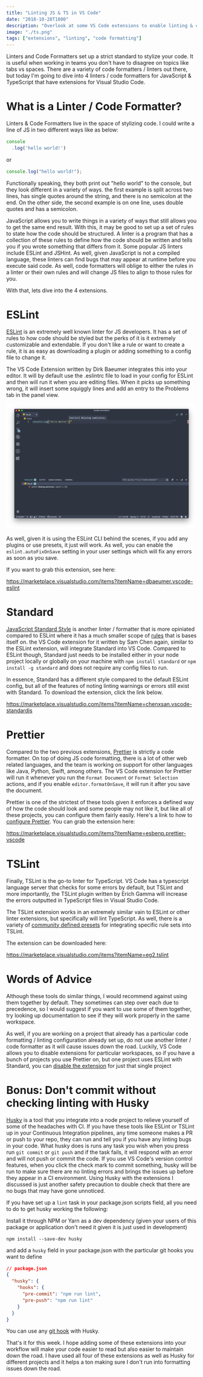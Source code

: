 ```yaml
---
title: "Linting JS & TS in VS Code"
date: "2018-10-28T1800"
description: "Overlook at some VS Code extensions to enable linting & code formatting for JS & TS."
image: "./ts.png"
tags: ["extensions", "linting", "code formatting"]
---
```


Linters and Code Formatters set up a strict standard to stylize your code. It is useful when working in teams you don't have to disagree on topics like tabs vs spaces. There are a variety of code formatters / linters out there, but today I'm going to dive into 4 linters / code formatters for JavaScript & TypeScript that have extensions for Visual Studio Code.

<!-- end -->

# What is a Linter / Code Formatter?

Linters & Code Formatters live in the space of stylizing code. I could write a line of JS in two different ways like as below:

```js
console
  .log('hello world!')
```

or

```js
console.log("hello world!");
```

Functionally speaking, they both print out "hello world" to the console, but they look different in a variety of ways. the first example is split across two lines, has single quotes around the string, and there is no semicolon at the end. On the other side, the second example is on one line, uses double quotes and has a semicolon.

JavaScript allows you to write things in a variety of ways that still allows you to get the same end result. With this, it may be good to set up a set of rules to state how the code should be structured. A linter is a program that has a collection of these rules to define how the code should be written and tells you if you wrote something that differs from it. Some popular JS linters include ESLint and JSHint. As well, given JavaScript is not a compiled language, these linters can find bugs that may appear at runtime before you execute said code. As well, code formatters will oblige to either the rules in a linter or their own rules and will change JS files to align to those rules for you.

With that, lets dive into the 4 extensions.

# ESLint

[ESLint](https://eslint.org/) is an extremely well known linter for JS developers. It has a set of rules to how code should be styled but the perks of it is it extremely customizable and extendable. If you don't like a rule or want to create a rule, it is as easy as downloading a plugin or adding something to a config file to change it.

The VS Code Extension written by Dirk Baeumer integrates this into your editor. It will by default use the .eslintrc file to load in your config for ESLint and then will run it when you are editing files. When it picks up something wrong, it will insert some squiggly lines and add an entry to the Problems tab in the panel view.

![ESLint Displaying linting error](eslint.png)

As well, given it is using the ESLint CLI behind the scenes, if you add any plugins or use presets, it just will work. As well, you can enable the `eslint.autoFixOnSave` setting in your user settings which will fix any errors as soon as you save.

If you want to grab this extension, see here:

https://marketplace.visualstudio.com/items?itemName=dbaeumer.vscode-eslint

# Standard

[JavaScript Standard Style](https://standardjs.com/) is another linter / formatter that is more opiniated compared to ESLint where it has a much smaller scope of [rules](https://standardjs.com/#standardjs--the-rules) that is bases itself on. the VS Code extension for it written by Sam Chen again, similar to the ESLint extension, will integrate Standard into VS Code. Compared to ESLint though, Standard just needs to be installed either in your node project locally or globally on your machine with `npm install standard` or `npm install -g standard` and does not require any config files to run.

In essence, Standard has a different style compared to the default ESLint config, but all of the features of noting linting warnings or errors still exist with Standard. To download the extension, click the link below.

https://marketplace.visualstudio.com/items?itemName=chenxsan.vscode-standardjs

# Prettier

Compared to the two previous extensions, [Prettier](https://prettier.io/) is strictly a code formatter. On top of doing JS code formatting, there is a lot of other web related languages, and the team is working on support for other languages like Java, Python, Swift, among others. The VS Code extension for Prettier will run it whenever you run the `Format Document` or `Format Selection` actions, and if you enable `editor.formatOnSave`, it will run it after you save the document.

Prettier is one of the strictest of these tools given it enforces a defined way of how the code should look and some people may not like it, but like all of these projects, you can configure them fairly easily. Here's a link to how to [configure Prettier](https://prettier.io/docs/en/configuration.html). You can grab the extension here:

https://marketplace.visualstudio.com/items?itemName=esbenp.prettier-vscode

# TSLint

Finally, TSLint is the go-to linter for TypeScript. VS Code has a typescript language server that checks for some errors by default, but TSLint and more importantly, the TSLint plugin written by Erich Gamma will increase the errors outputted in TypeScript files in Visual Studio Code.

The TSLint extension works in an extremely similar vain to ESLint or other linter extensions, but specifically will lint TypeScript. As well, there is a variety of [community defined presets](https://github.com/palantir/tslint#custom-rule-sets-from-the-community) for integrating specific rule sets into TSLint.

The extension can be downloaded here:

https://marketplace.visualstudio.com/items?itemName=eg2.tslint

# Words of Advice

Although these tools do similar things, I would recommend against using them together by default. They sometimes can step over each due to precedence, so I would suggest if you want to use some of them together, try looking up documentation to see if they will work properly in the same workspace.

As well, if you are working on a project that already has a particular code formatting / linting configuration already set up, do not use another linter / code formatter as it will cause issues down the road. Luckily, VS Code allows you to disable extensions for particular workspaces, so if you have a bunch of projects you use Prettier on, but one project uses ESLint with Standard, you can [disable the extension](https://code.visualstudio.com/docs/editor/extension-gallery#_disable-an-extension) for just that single project

# Bonus: Don't commit without checking linting with Husky

[Husky](https://github.com/typicode/husky) is a tool that you integrate into a node project to relieve yourself of some of the headaches with CI. If you have these tools like ESLint or TSLint up in your Continuous Integration pipelines, any time someone makes a PR or push to your repo, they can run and tell you if you have any linting bugs in your code. What husky does is runs any task you wish when you press run `git commit` or `git push` and if the task fails, it will respond with an error and will not push or commit the code. If you use VS Code's version control features, when you click the check mark to commit something, husky will be run to make sure there are no linting errors and brings the issues up before they appear in a CI environment. Using Husky with the extensions I discussed is just another safety precaution to double check that there are no bugs that may have gone unnoticed.

If you have set up a `lint` task in your package.json scripts field, all you need to do to get husky working the following:

Install it through NPM or Yarn as a dev dependency (given your users of this package or application don't need it given it is just used in development)

```
npm install --save-dev husky
```

and add a `husky` field in your package.json with the particular git hooks you want to define

```json
// package.json
{
  "husky": {
    "hooks": {
      "pre-commit": "npm run lint",
      "pre-push": "npm run lint"
    }
  }
}
```

You can use any [git hook](https://git-scm.com/docs/githooks) with Husky.

That's it for this week. I hope adding some of these extensions into your workflow will make your code easier to read but also easier to maintain down the road. I have used all four of these extensions as well as Husky for different projects and it helps a ton making sure I don't run into formatting issues down the road.